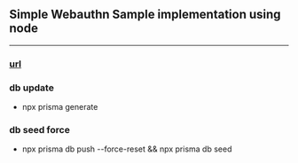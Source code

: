 ## Simple Webauthn Sample implementation using node
---
### [url](https://simple-webauthn.web.app/)

### db update
- npx prisma generate

### db seed force
- npx prisma db push --force-reset && npx prisma db seed
